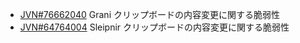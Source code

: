 
- [JVN\#76662040](https://jvn.jp/en/jp/JVN76662040/) Grani クリップボードの内容変更に関する脆弱性
- [JVN\#64764004](http://jvn.jp/en/jp/JVN64764004/index.html) Sleipnir クリップボードの内容変更に関する脆弱性

